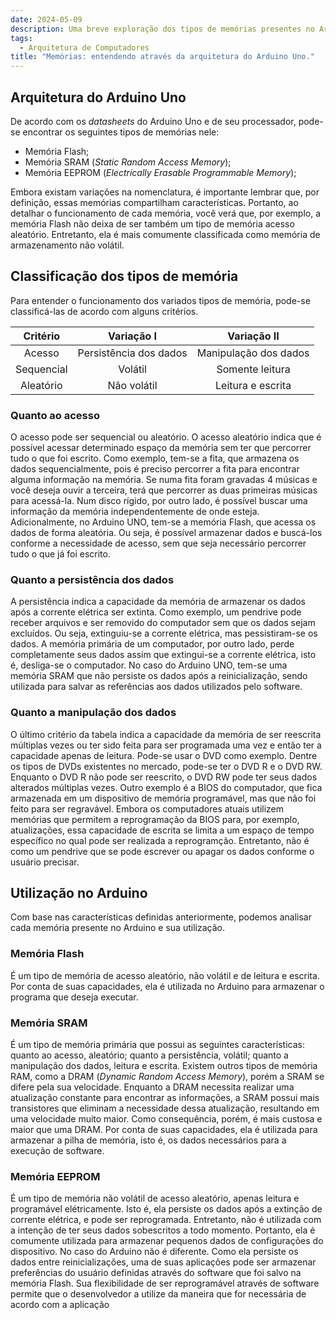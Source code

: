 ```yaml
---
date: 2024-05-09
description: Uma breve exploração dos tipos de memórias presentes no Arduino Uno para compreender a arquitetura das memórias computacionais.
tags:
  - Arquitetura de Computadores
title: "Memórias: entendendo através da arquitetura do Arduino Uno."
---
```


## Arquitetura do Arduino Uno

De acordo com os _datasheets_ do Arduino Uno e de seu processador, pode-se encontrar os seguintes tipos
de memórias nele:

- Memória Flash;
- Memória SRAM (_Static Random Access Memory_);
- Memória EEPROM (_Electrically Erasable Programmable Memory_);

Embora existam variações na nomenclatura, é importante lembrar que, por definição, essas memórias compartilham características. Portanto, ao detalhar o funcionamento de cada memória, você verá que, por exemplo, a memória Flash não deixa de ser também um tipo de memória acesso aleatório. Entretanto, ela é mais comumente classificada como memória de armazenamento não volátil.

## Classificação dos tipos de memória

Para entender o funcionamento dos variados tipos de memória, pode-se classificá-las de acordo com alguns critérios.

|  Critério  |       Variação I       |      Variação II      |
| :--------: | :--------------------: | :-------------------: |
|   Acesso   | Persistência dos dados | Manipulação dos dados |
| Sequencial |        Volátil         |    Somente leitura    |
| Aleatório  |      Não volátil       |   Leitura e escrita   |

### Quanto ao acesso

O acesso pode ser sequencial ou aleatório. O acesso aleatório indica que é possível acessar determinado espaço da memória sem ter que percorrer tudo o que foi escrito. Como exemplo, tem-se a fita, que armazena os dados sequencialmente, pois é preciso percorrer a fita para encontrar alguma informação na memória. Se numa fita foram gravadas 4 músicas e você deseja ouvir a terceira, terá que percorrer as duas primeiras músicas para acessá-la. Num disco rígido, por outro lado, é possível buscar uma informação da memória independentemente de onde esteja. Adicionalmente, no Arduino UNO, tem-se a memória Flash, que acessa os dados de forma aleatória. Ou seja, é possível armazenar dados e buscá-los conforme a necessidade de acesso, sem que seja necessário percorrer tudo o que já foi escrito.

### Quanto a persistência dos dados

A persistência indica a capacidade da memória de armazenar os dados após a corrente elétrica ser extinta. Como exemplo, um pendrive pode receber arquivos e ser removido do computador sem que os dados sejam excluídos. Ou seja, extinguiu-se a corrente elétrica, mas pessistiram-se os dados. A memória primária de um computador, por outro lado, perde completamente seus dados assim que extingui-se a corrente elétrica, isto é, desliga-se o computador. No caso do Arduino UNO, tem-se uma memória SRAM que não persiste os dados após a reinicialização, sendo utilizada para salvar as referências aos dados utilizados pelo software.

### Quanto a manipulação dos dados

O último critério da tabela indica a capacidade da memória de ser reescrita múltiplas vezes ou ter sido feita para ser programada uma vez e então ter a capacidade apenas de leitura. Pode-se usar o DVD como exemplo. Dentre os tipos de DVDs existentes no mercado, pode-se ter o DVD R e o DVD RW. Enquanto o DVD R não pode ser reescrito, o DVD RW pode ter seus dados alterados múltiplas vezes. Outro exemplo é a BIOS do computador, que fica armazenada em um dispositivo de memória programável, mas que não foi feito para ser regravável. Embora os computadores atuais utilizem memórias que permitem a reprogramação da BIOS para, por exemplo, atualizações, essa capacidade de escrita se limita a um espaço de tempo específico no qual pode ser realizada a reprogramção. Entretanto, não é como um pendrive que se pode escrever ou apagar os dados conforme o usuário precisar.

## Utilização no Arduino

Com base nas características definidas anteriormente, podemos analisar cada memória presente no Arduino e sua utilização.

### Memória Flash

É um tipo de memória de acesso aleatório, não volátil e de leitura e escrita. Por conta de suas capacidades, ela é utilizada no Arduino para armazenar o programa que deseja executar.

### Memória SRAM

É um tipo de memória primária que possui as seguintes características: quanto ao acesso, aleatório; quanto a persistência, volátil; quanto a manipulação dos dados, leitura e escrita. Existem outros tipos de memória RAM, como a DRAM (_Dynamic Random Access Memory_), porém a SRAM se difere pela sua velocidade. Enquanto a DRAM necessita realizar uma atualização constante para encontrar as informações, a SRAM possui mais transistores que eliminam a necessidade dessa atualização, resultando em uma velocidade muito maior. Como consequência, porém, é mais custosa e maior que uma DRAM. Por conta de suas capacidades, ela é utilizada para armazenar a pilha de memória, isto é, os dados necessários para a execução de software.

### Memória EEPROM

É um tipo de memória não volátil de acesso aleatório, apenas leitura e programável elétricamente. Isto é, ela persiste os dados após a extinção de corrente elétrica, e pode ser reprogramada. Entretanto, não é utilizada com a intenção de ter seus dados sobescritos a todo momento. Portanto, ela é comumente utilizada para armazenar pequenos dados de configurações do dispositivo. No caso do Arduino não é diferente. Como ela persiste os dados entre reinicializações, uma de suas aplicações pode ser armazenar preferências do usuário definidas através do software que foi salvo na memória Flash. Sua flexibilidade de ser reprogramável através de software permite que o desenvolvedor a utilize da maneira que for necessária de acordo com a aplicação
